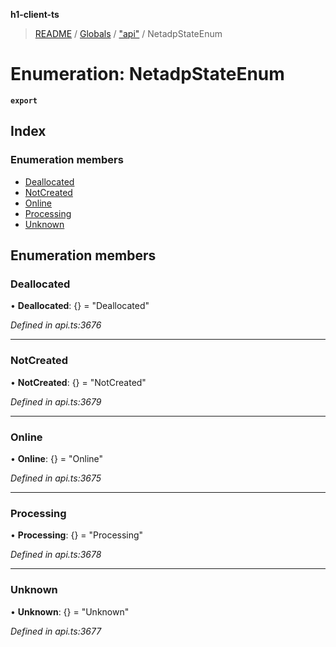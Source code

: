 **h1-client-ts**

> [README](../README.md) / [Globals](../globals.md) / ["api"](../modules/_api_.md) / NetadpStateEnum

# Enumeration: NetadpStateEnum

**`export`** 

## Index

### Enumeration members

* [Deallocated](_api_.netadpstateenum.md#deallocated)
* [NotCreated](_api_.netadpstateenum.md#notcreated)
* [Online](_api_.netadpstateenum.md#online)
* [Processing](_api_.netadpstateenum.md#processing)
* [Unknown](_api_.netadpstateenum.md#unknown)

## Enumeration members

### Deallocated

•  **Deallocated**: {} = "Deallocated"

*Defined in api.ts:3676*

___

### NotCreated

•  **NotCreated**: {} = "NotCreated"

*Defined in api.ts:3679*

___

### Online

•  **Online**: {} = "Online"

*Defined in api.ts:3675*

___

### Processing

•  **Processing**: {} = "Processing"

*Defined in api.ts:3678*

___

### Unknown

•  **Unknown**: {} = "Unknown"

*Defined in api.ts:3677*
